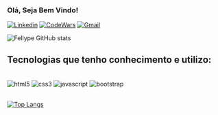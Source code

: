 ### Olá, Seja Bem Vindo!

[![Linkedin](https://img.shields.io/badge/LinkedIn-0077B5?style=for-the-badge&logo=linkedin&logoColor=white)](https://www.linkedin.com/in/fellype-souza-32a083261/)
[![CodeWars](https://img.shields.io/badge/Codewars-B1361E?style=for-the-badge&logo=Codewars&logoColor=white)](https://www.codewars.com/users/Fellype%20Souza)
[![Gmail](https://img.shields.io/badge/Gmail-D14836?style=for-the-badge&logo=gmail&logoColor=white)](mailto:fellypedev22@gmail.com)



![Fellype GitHub stats](https://github-readme-stats.vercel.app/api?username=FellypeSouza&show_icons=true&theme=dark)

## Tecnologias que tenho conhecimento e utilizo:

<div style="display: inline_block"><br/>
<img align="center" alt="html5" src="https://img.shields.io/badge/HTML5-E34F26?style=for-the-badge&logo=html5&logoColor=white" />
<img align="center" alt="css3" src="https://img.shields.io/badge/CSS-239120?&style=for-the-badge&logo=css3&logoColor=white" />
<img align="center" alt="javascript" src="https://img.shields.io/badge/JavaScript-F7DF1E?style=for-the-badge&logo=javascript&logoColor=black" />
<img align="center" alt="bootstrap" src="https://img.shields.io/badge/Bootstrap-563D7C?style=for-the-badge&logo=bootstrap&logoColor=white" />
</div><br>

[![Top Langs](https://github-readme-stats.vercel.app/api/top-langs/?username=FellypeSouza&layout=donut-vertical)](https://github.com/anuraghazra/github-readme-stats)
